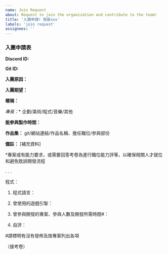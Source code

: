 ```yaml
---
name: Join Request
about: Request to join the organization and contribute to the team!
title: '入團申請! 我是xxx'
labels: 'join request'
assignees: ''
---
```


### 入團申請表

**Discord ID:**

**Git ID:**

**入團原因：**

**入團期望：**

**暱稱：**

**專長*：** 企劃/美術/程式/音樂/其他

**能參與製作時間：**

**作品集：** git/網站連結/作品名稱、擔任職位/參與部份

**備註：** [補充資料]

*專案或有能力要求，或需要回答考卷為進行職位能力評等，以確保相關人才就位和避免耽誤開發流程

.
.
.

程式：

1. 程式語言：

2. 曾使用的遊戲引掣：

3. 曾參與開發的專案、參與人數及開發所需時間#：

4. 自評：

#請標明有沒有發佈及按專案列出各項

（接考卷）
